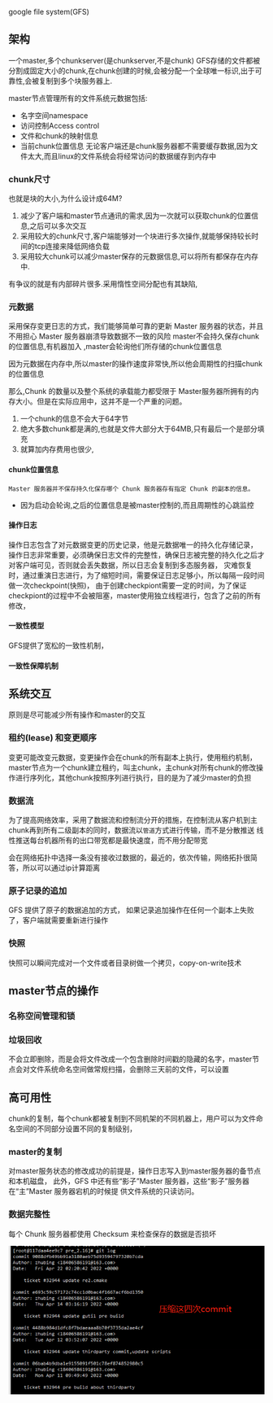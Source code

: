 google file system(GFS)


## 架构
一个master,多个chunkserver(是chunkserver,不是chunk)
GFS存储的文件都被分割成固定大小的chunk,在chunk创建的时候,会被分配一个全球唯一标识,出于可靠性,会被复制到多个块服务器上.

master节点管理所有的文件系统元数据包括:
- 名字空间namespace
- 访问控制Access control
- 文件和chunk的映射信息
- 当前chunk位置信息
无论客户端还是chunk服务器都不需要缓存数据,因为文件太大,而且linux的文件系统会将经常访问的数据缓存到内存中

### chunk尺寸
也就是块的大小,为什么设计成64M?
1. 减少了客户端和master节点通讯的需求,因为一次就可以获取chunk的位置信息,之后可以多次交互
2. 采用较大的chunk尺寸,客户端能够对一个块进行多次操作,就能够保持较长时间的tcp连接来降低网络负载
3. 采用较大chunk可以减少master保存的元数据信息,可以将所有都保存在内存中.

有争议的就是有内部碎片很多.采用惰性空间分配也有其缺陷,

### 元数据
采用保存变更日志的方式，我们能够简单可靠的更新 Master 服务器的状态，并且不用担心 Master 服务器崩溃导致数据不一致的风险
master不会持久保存chunk的位置信息,有机器加入 ,master会轮询他们所存储的chunk位置信息

因为元数据在内存中,所以master的操作速度非常快,所以他会周期性的扫描chunk的位置信息

那么,Chunk 的数量以及整个系统的承载能力都受限于 Master服务器所拥有的内存大小。但是在实际应用中，这并不是一个严重的问题。
1. 一个chunk的信息不会大于64字节
2. 绝大多数chunk都是满的,也就是文件大部分大于64MB,只有最后一个是部分填充
3. 就算加内存费用也很少,

#### chunk位置信息
`Master 服务器并不保存持久化保存哪个 Chunk 服务器存有指定 Chunk 的副本的信息。 `
* 因为启动会轮询,之后的位置信息是被master控制的,而且周期性的心跳监控

#### 操作日志
操作日志包含了对元数据变更的历史记录，他是元数据唯一的持久化存储记录，
操作日志非常重要，必须确保日志文件的完整性，确保日志被完整的持久化之后才对客户端可见，否则就会丢失数据，所以日志会复制到多态服务器，
灾难恢复时，通过重演日志进行，为了缩短时间，需要保证日志足够小，所以每隔一段时间做一次checkpoint(快照)，
由于创建checkpiont需要一定的时间，为了保证checkpiont的过程中不会被阻塞，master使用独立线程进行，包含了之前的所有修改，


#### 一致性模型
GFS提供了宽松的一致性机制，

#### 一致性保障机制


## 系统交互

原则是尽可能减少所有操作和master的交互

### 租约(lease) 和变更顺序
变更可能改变元数据，变更操作会在chunk的所有副本上执行，使用租约机制，
master节点为一个chunk建立租约，叫主chunk，主chunk对所有chunk的修改操作进行序列化，其他chunk按照序列进行执行，目的是为了减少master的负担

### 数据流
为了提高网络效率，采用了数据流和控制流分开的措施，在控制流从客户机到主chunk再到所有二级副本的同时，数据流以`管道`方式进行传输，而不是分散推送
线性推送每台机器所有的出口带宽都是最快速度，而不用分配带宽

会在网络拓扑中选择一条没有接收过数据的，最近的，依次传输，网络拓扑很简答，所以可以通过ip计算距离


### 原子记录的追加
GFS 提供了原子的数据追加的方式，
如果记录追加操作在任何一个副本上失败了，客户端就需要重新进行操作


### 快照
快照可以瞬间完成对一个文件或者目录树做一个拷贝，copy-on-write技术

## master节点的操作

### 名称空间管理和锁


### 垃圾回收
不会立即删除，而是会将文件改成一个包含删除时间戳的隐藏的名字，master节点会对文件系统命名空间做常规扫描，会删除三天前的文件，可以设置


## 高可用性

chunk的复制，每个chunk都被复制到不同机架的不同机器上，用户可以为文件命名空间的不同部分设置不同的复制级别，

### master的复制
对master服务状态的修改成功的前提是，操作日志写入到master服务器的备节点和本机磁盘，
此外，GFS 中还有些“影子”Master 服务器，这些“影子”服务器在“主”Master 服务器宕机的时候提
供文件系统的只读访问。

### 数据完整性
每个 Chunk 服务器都使用 Checksum 来检查保存的数据是否损坏


<img alt="GFS-817aaf2d.png" src="assets/GFS-817aaf2d.png" width="" height="" >
